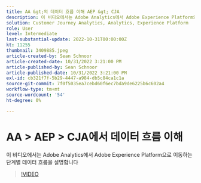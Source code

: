 ```yaml
---
title: AA &gt;의 데이터 흐름 이해 AEP &gt; CJA
description: 이 비디오에서는 Adobe Analytics에서 Adobe Experience Platform으로 이동하는 단계별 데이터 흐름을 설명합니다
solution: Customer Journey Analytics, Analytics, Experience Platform
role: User
level: Intermediate
last-substantial-update: 2022-10-31T00:00:00Z
kt: 11255
thumbnail: 3409885.jpeg
article-created-by: Sean Schnoor
article-created-date: 10/31/2022 3:21:00 PM
article-published-by: Sean Schnoor
article-published-date: 10/31/2022 3:21:00 PM
exl-id: cb321f7f-5b29-4447-a984-db5c84ca1c1a
source-git-commit: 7f0f5035ea7cebd60f6ec7bda9de6225b6c602a4
workflow-type: tm+mt
source-wordcount: '54'
ht-degree: 0%

---
```


# AA > AEP > CJA에서 데이터 흐름 이해

이 비디오에서는 Adobe Analytics에서 Adobe Experience Platform으로 이동하는 단계별 데이터 흐름을 설명합니다

>[!VIDEO](https://video.tv.adobe.com/v/3409885/?quality=12&learn=on)
